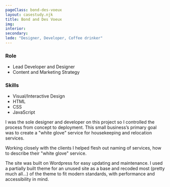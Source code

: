 ```yaml
---
pageClass: bond-des-voeux
layout: casestudy.njk
title: Bond and Des Voeux
img:
interior:
secondary:
lede: "Designer, Developer, Coffee drinker"
---
```


### Role 
* Lead Developer and Designer
* Content and Marketing Strategy

### Skills
* Visual/Interactive Design
* HTML
* CSS
* JavaScript

I was the sole designer and developer on this project so I controlled the process from concept to deployment. This small business’s primary goal was to create a "white glove" service for housekeeping and relocation services.

Working closely with the clients I helped flesh out naming of services, how to describe their "white glove" service.

The site was built on Wordpress for easy updating and maintenance. I used a partially built theme for an unused site as a base and recoded most (pretty much all...) of the theme to fit modern standards, with performance and accessibility in mind.
